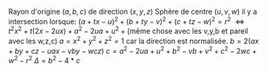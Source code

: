 Rayon d'origine $(a,b,c)$ de direction $(x,y,z)$ 
Sphère de centre $(u,v,w)$ 
il y a intersection lorsque:
$(a+tx-u)^2 + (b+ty-v)^2+(c+tz-w)^2=r^2$
$\Leftrightarrow t^2x^2 + t(2x-2ux) +a^2-2ua+u^2 + \text{(même chose avec les v,y,b et pareil avec les w,z,c)}$
$a = x^2+y^2+z^2 = 1$ car  la direction est normalisée.
$b = 2(ax+by+cz-uax-vby-wcz)$
$c = a^2 - 2ua + u^2 + b^2 - vb + v^2 + c^2 - 2wc + w^2 -r^2$
$\Delta = b^2-4*c$

